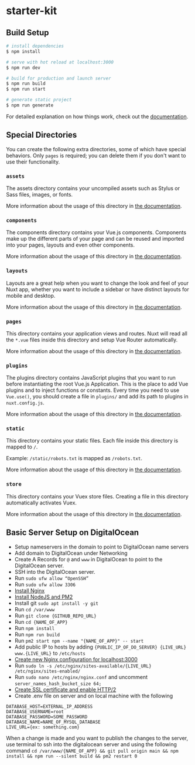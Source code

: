 # starter-kit

## Build Setup

```bash
# install dependencies
$ npm install

# serve with hot reload at localhost:3000
$ npm run dev

# build for production and launch server
$ npm run build
$ npm run start

# generate static project
$ npm run generate
```

For detailed explanation on how things work, check out the [documentation](https://nuxtjs.org).

## Special Directories

You can create the following extra directories, some of which have special behaviors. Only `pages` is required; you can delete them if you don't want to use their functionality.

### `assets`

The assets directory contains your uncompiled assets such as Stylus or Sass files, images, or fonts.

More information about the usage of this directory in [the documentation](https://nuxtjs.org/docs/2.x/directory-structure/assets).

### `components`

The components directory contains your Vue.js components. Components make up the different parts of your page and can be reused and imported into your pages, layouts and even other components.

More information about the usage of this directory in [the documentation](https://nuxtjs.org/docs/2.x/directory-structure/components).

### `layouts`

Layouts are a great help when you want to change the look and feel of your Nuxt app, whether you want to include a sidebar or have distinct layouts for mobile and desktop.

More information about the usage of this directory in [the documentation](https://nuxtjs.org/docs/2.x/directory-structure/layouts).


### `pages`

This directory contains your application views and routes. Nuxt will read all the `*.vue` files inside this directory and setup Vue Router automatically.

More information about the usage of this directory in [the documentation](https://nuxtjs.org/docs/2.x/get-started/routing).

### `plugins`

The plugins directory contains JavaScript plugins that you want to run before instantiating the root Vue.js Application. This is the place to add Vue plugins and to inject functions or constants. Every time you need to use `Vue.use()`, you should create a file in `plugins/` and add its path to plugins in `nuxt.config.js`.

More information about the usage of this directory in [the documentation](https://nuxtjs.org/docs/2.x/directory-structure/plugins).

### `static`

This directory contains your static files. Each file inside this directory is mapped to `/`.

Example: `/static/robots.txt` is mapped as `/robots.txt`.

More information about the usage of this directory in [the documentation](https://nuxtjs.org/docs/2.x/directory-structure/static).

### `store`

This directory contains your Vuex store files. Creating a file in this directory automatically activates Vuex.

More information about the usage of this directory in [the documentation](https://nuxtjs.org/docs/2.x/directory-structure/store).

## Basic Server Setup on DigitalOcean
- Setup nameservers in the domain to point to DigitalOcean name servers
- Add domain to DigitalOcean under Networking
- Create A Records for `@` and `www` in DigitalOcean to point to the DigitalOcean server.
- SSH into the DigitalOcean server.
- Run `sudo ufw allow “OpenSSH”`
- Run `sudo ufw allow 3306`
- [Install Nginx](https://www.digitalocean.com/community/tutorials/how-to-install-nginx-on-ubuntu-20-04)
- [Install NodeJS and PM2](https://www.digitalocean.com/community/tutorials/how-to-set-up-a-node-js-application-for-production-on-ubuntu-20-04)
- Install git `sudo apt install -y git`
- Run `cd /var/www`
- Run `git clone {GITHUB_REPO_URL}`
- Run `cd {NAME_OF_APP}`
- Run `npm install`
- Run `npm run build`
- Run `pm2 start npm --name "{NAME_OF_APP}" -- start`
- Add public IP to hosts by adding `{PUBLIC_IP_OF_DO_SERVER} {LIVE_URL} www.{LIVE_URL}` to `/etc/hosts`
- [Create new Nginx configuration for localhost:3000](https://www.cloudbooklet.com/install-node-js-and-npm-with-nginx-on-ubuntu-20-04-google-cloud/)
- Run `sudo ln -s /etc/nginx/sites-available/{LIVE_URL} /etc/nginx/sites-enabled/`
- Run `sudo nano /etc/nginx/nginx.conf` and uncomment `server_names_hash_bucket_size 64;`
- [Create SSL certificate and enable HTTP/2](https://www.digitalocean.com/community/tutorials/how-to-secure-nginx-with-let-s-encrypt-on-ubuntu-20-04)
- Create .env file on server and on local machine with the following
```
DATABASE_HOST=EXTERNAL_IP_ADDRESS
DATABASE_USERNAME=root
DATABASE_PASSWORD=SOME_PASSWORD
DATABASE_NAME=NAME_OF_MYSQL_DATABASE
LIVE_URL={ex: something.com}
```

When a change is made and you want to publish the changes to the server, use terminal to ssh into the digitalocean server and using the following command `cd /var/www/{NAME_OF_APP} && git pull origin main && npm install && npm run --silent build && pm2 restart 0`

